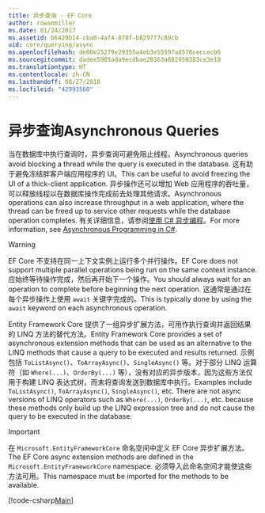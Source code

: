 ```yaml
---
title: 异步查询 - EF Core
author: rowanmiller
ms.date: 01/24/2017
ms.assetid: b6429b14-cba0-4af4-878f-b829777c89cb
uid: core/querying/async
ms.openlocfilehash: de00e25279e29355a4eb3e55597a8578ceccecb6
ms.sourcegitcommit: dadee5905ada9ecdbae28363a682950383ce3e10
ms.translationtype: HT
ms.contentlocale: zh-CN
ms.lasthandoff: 08/27/2018
ms.locfileid: "42993560"
---
```

# <a name="asynchronous-queries"></a><span data-ttu-id="4cad8-102">异步查询</span><span class="sxs-lookup"><span data-stu-id="4cad8-102">Asynchronous Queries</span></span>

<span data-ttu-id="4cad8-103">当在数据库中执行查询时，异步查询可避免阻止线程。</span><span class="sxs-lookup"><span data-stu-id="4cad8-103">Asynchronous queries avoid blocking a thread while the query is executed in the database.</span></span> <span data-ttu-id="4cad8-104">这有助于避免冻结胖客户端应用程序的 UI。</span><span class="sxs-lookup"><span data-stu-id="4cad8-104">This can be useful to avoid freezing the UI of a thick-client application.</span></span> <span data-ttu-id="4cad8-105">异步操作还可以增加 Web 应用程序的吞吐量，可以释放线程以在数据库操作完成前去处理其他请求。</span><span class="sxs-lookup"><span data-stu-id="4cad8-105">Asynchronous operations can also increase throughput in a web application, where the thread can be freed up to service other requests while the database operation completes.</span></span> <span data-ttu-id="4cad8-106">有关详细信息，请参阅[使用 C# 异步编程](https://docs.microsoft.com/dotnet/csharp/async)。</span><span class="sxs-lookup"><span data-stu-id="4cad8-106">For more information, see [Asynchronous Programming in C#](https://docs.microsoft.com/dotnet/csharp/async).</span></span>

> [!WARNING]  
> <span data-ttu-id="4cad8-107">EF Core 不支持在同一上下文实例上运行多个并行操作。</span><span class="sxs-lookup"><span data-stu-id="4cad8-107">EF Core does not support multiple parallel operations being run on the same context instance.</span></span> <span data-ttu-id="4cad8-108">应始终等待操作完成，然后再开始下一个操作。</span><span class="sxs-lookup"><span data-stu-id="4cad8-108">You should always wait for an operation to complete before beginning the next operation.</span></span> <span data-ttu-id="4cad8-109">这通常是通过在每个异步操作上使用 `await` 关键字完成的。</span><span class="sxs-lookup"><span data-stu-id="4cad8-109">This is typically done by using the `await` keyword on each asynchronous operation.</span></span>

<span data-ttu-id="4cad8-110">Entity Framework Core 提供了一组异步扩展方法，可用作执行查询并返回结果的 LINQ 方法的替代方法。</span><span class="sxs-lookup"><span data-stu-id="4cad8-110">Entity Framework Core provides a set of asynchronous extension methods that can be used as an alternative to the LINQ methods that cause a query to be executed and results returned.</span></span> <span data-ttu-id="4cad8-111">示例包括 `ToListAsync()`、`ToArrayAsync()`、`SingleAsync()` 等。对于部分 LINQ 运算符（如 `Where(...)`、`OrderBy(...)` 等），没有对应的异步版本，因为这些方法仅用于构建 LINQ 表达式树，而未将查询发送到数据库中执行。</span><span class="sxs-lookup"><span data-stu-id="4cad8-111">Examples include `ToListAsync()`, `ToArrayAsync()`, `SingleAsync()`, etc. There are not async versions of LINQ operators such as `Where(...)`, `OrderBy(...)`, etc. because these methods only build up the LINQ expression tree and do not cause the query to be executed in the database.</span></span>

> [!IMPORTANT]  
> <span data-ttu-id="4cad8-112">在 `Microsoft.EntityFrameworkCore` 命名空间中定义 EF Core 异步扩展方法。</span><span class="sxs-lookup"><span data-stu-id="4cad8-112">The EF Core async extension methods are defined in the `Microsoft.EntityFrameworkCore` namespace.</span></span> <span data-ttu-id="4cad8-113">必须导入此命名空间才能使这些方法可用。</span><span class="sxs-lookup"><span data-stu-id="4cad8-113">This namespace must be imported for the methods to be available.</span></span>

[!code-csharp[Main](../../../samples/core/Querying/Querying/Async/Sample.cs#Sample)]
